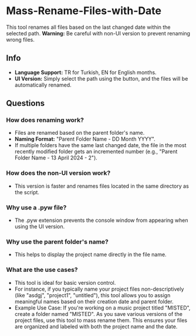 # Mass-Rename-Files-with-Date
This tool renames all files based on the last changed date within the selected path. 
**Warning:** Be careful with non-UI version to prevent renaming wrong files.

## Info
- **Language Support:** TR for Turkish, EN for English months.
- **UI Version:** Simply select the path using the button, and the files will be automatically renamed.

## Questions

### How does renaming work?
- Files are renamed based on the parent folder's name. 
- **Naming Format:** "Parent Folder Name - DD Month YYYY".
- If multiple folders have the same last changed date, the file in the most recently modified folder gets an incremented number (e.g., "Parent Folder Name - 13 April 2024 - 2").

### How does the non-UI version work?
- This version is faster and renames files located in the same directory as the script.

### Why use a .pyw file? 
- The .pyw extension prevents the console window from appearing when using the UI version.

### Why use the parent folder's name?
- This helps to display the project name directly in the file name.

### What are the use cases?
- This tool is ideal for basic version control.
- For instance, if you typically name your project files non-descriptively (like "asdgj", "project1", "untitled"), this tool allows you to assign meaningful names based on their creation date and parent folder.
- Example Use Case: If you're working on a music project titled "MISTED", create a folder named "MISTED". As you save various versions of the project files, use this tool to mass rename them. This ensures your files are organized and labeled with both the project name and the date.
